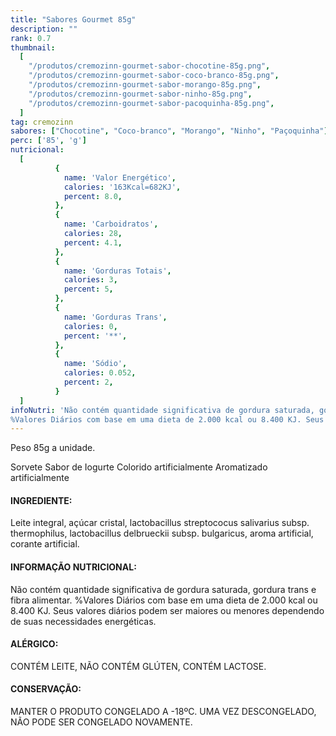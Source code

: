 ```yaml
---
title: "Sabores Gourmet 85g"
description: ""
rank: 0.7
thumbnail:
  [
    "/produtos/cremozinn-gourmet-sabor-chocotine-85g.png",
    "/produtos/cremozinn-gourmet-sabor-coco-branco-85g.png",
    "/produtos/cremozinn-gourmet-sabor-morango-85g.png",
    "/produtos/cremozinn-gourmet-sabor-ninho-85g.png",
    "/produtos/cremozinn-gourmet-sabor-pacoquinha-85g.png",
  ]
tag: cremozinn
sabores: ["Chocotine", "Coco-branco", "Morango", "Ninho", "Paçoquinha"]
perc: ['85', 'g']
nutricional:
  [
          {
            name: 'Valor Energético',
            calories: '163Kcal=682KJ',
            percent: 8.0,
          },
          {
            name: 'Carboidratos',
            calories: 28,
            percent: 4.1,
          },
          {
            name: 'Gorduras Totais',
            calories: 3,
            percent: 5,
          },
          {
            name: 'Gorduras Trans',
            calories: 0,
            percent: '**',
          },
          {
            name: 'Sódio',
            calories: 0.052,
            percent: 2,
          }
  ]
infoNutri: 'Não contém quantidade significativa de gordura saturada, gordura trans e fibra alimentar.
%Valores Diários com base em uma dieta de 2.000 kcal ou 8.400 KJ. Seus valores diários podem ser maiores ou menores dependendo de suas necessidades energéticas.'
---
```

Peso 85g a unidade.

Sorvete Sabor de Iogurte
Colorido artificialmente
Aromatizado artificialmente

#### INGREDIENTE:

Leite integral, açúcar cristal, lactobacillus streptococus salivarius subsp. thermophilus, lactobacillus delbrueckii subsp. bulgaricus, aroma artificial, corante artificial.

#### INFORMAÇÃO NUTRICIONAL:

Não contém quantidade significativa de gordura saturada, gordura trans e fibra alimentar.
%Valores Diários com base em uma dieta de 2.000 kcal ou 8.400 KJ. Seus valores diários podem ser maiores ou menores dependendo de suas necessidades energéticas.

#### ALÉRGICO:

CONTÉM LEITE, NÃO CONTÉM GLÚTEN, CONTÉM LACTOSE.

#### CONSERVAÇÃO:

MANTER O PRODUTO CONGELADO A -18ºC. UMA VEZ DESCONGELADO, NÃO PODE SER CONGELADO NOVAMENTE.

